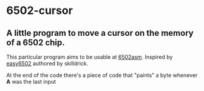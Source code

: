 # 6502-cursor

## A little program to move a cursor on the memory of a 6502 chip.

This particular program aims to be usable at [6502asm](http://www.6502asm.com/).
Inspired by [easy6502](https://skilldrick.github.io/easy6502/) authored by skilldrick.

At the end of the code there's a piece of code that "paints" a byte whenever **A** was the last input
